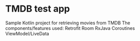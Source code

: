 # TMDB test app
Sample Kotlin project for retrieving movies from TMDB
The components/features used:
Retrofit
Room
RxJava
Coroutines
ViewModel/LiveData
